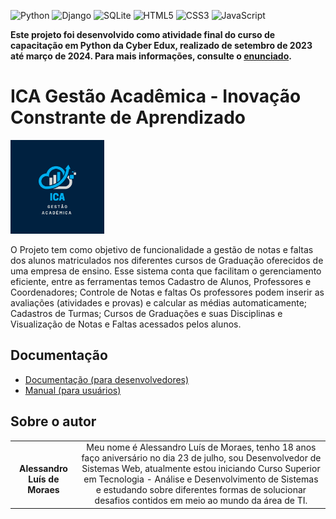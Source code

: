 <!-- Adicione Badges das tecnologias que você usou aqui -->
<!-- Você pode encontrar badges aqui: https://github.com/Ileriayo/markdown-badges?tab=readme-ov-file#markdown-badges -->

![Python](https://img.shields.io/badge/python-3670A0?style=for-the-badge&logo=python&logoColor=ffdd54)
![Django](https://img.shields.io/badge/django-%23092E20.svg?style=for-the-badge&logo=django&logoColor=white)
![SQLite](https://img.shields.io/badge/sqlite-%2307405e.svg?style=for-the-badge&logo=sqlite&logoColor=white)
![HTML5](https://img.shields.io/badge/html5-%23E34F26.svg?style=for-the-badge&logo=html5&logoColor=white)
![CSS3](https://img.shields.io/badge/css3-%231572B6.svg?style=for-the-badge&logo=css3&logoColor=white)
![JavaScript](https://img.shields.io/badge/javascript-%23323330.svg?style=for-the-badge&logo=javascript&logoColor=%23F7DF1E)

**Este projeto foi desenvolvido como atividade final do curso de capacitação em Python da Cyber Edux, realizado de setembro de 2023 até março de 2024. Para mais informações, consulte o [enunciado](ENUNCIADO.md).**

# ICA Gestão Acadêmica - Inovação Constrante de Aprendizado

<!-- Substitua a seguinte imagem por uma logo do seu projeto -->
<img src="img/logo.png" width="150px">

<!-- Substitua o seguinte parágrafo por um resumo do seu projeto: -->

O Projeto tem como objetivo de funcionalidade a gestão de notas e faltas dos alunos matriculados nos diferentes cursos de Graduação oferecidos de uma empresa de ensino. Esse sistema conta que facilitam o gerenciamento eficiente, entre as ferramentas temos Cadastro de Alunos, Professores e Coordenadores; Controle de Notas e faltas Os professores podem inserir as avaliações (atividades e provas) e calcular as médias automaticamente; Cadastros de Turmas; Cursos de Graduações e suas Disciplinas e Visualização de Notas e Faltas acessados pelos alunos.

## Documentação

- [Documentação (para desenvolvedores)](DOCUMENTACAO.md)
- [Manual (para usuários)](MANUAL.md)

## Sobre o autor

|                                                                                 |                                                                                                                                                                                                                                                                                                                                 |
| :-----------------------------------------------------------------------------: | :-----------------------------------------------------------------------------------------------------------------------------------------------------------------------------------------------------------------------------------------------------------------------------------------------------------------------------: |
|</br> **Alessandro Luís de Moraes** | Meu nome é Alessandro Luís de Moraes, tenho 18 anos faço aniversário no dia 23 de julho, sou Desenvolvedor de Sistemas Web, atualmente estou iniciando Curso Superior em Tecnologia - Análise e Desenvolvimento de Sistemas e estudando sobre diferentes formas de solucionar desafios contidos em meio ao mundo da área de TI.</br>  |
